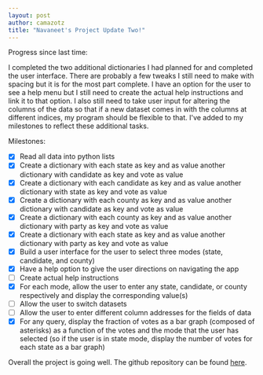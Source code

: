 ```yaml
---
layout: post
author: camazotz
title: "Navaneet's Project Update Two!"
---
```


Progress since last time:

I completed the two additional dictionaries I had planned for and completed the user interface. There are probably a few tweaks I still need to make with spacing but it is for the most part complete. I have an option for the user to see a help menu but I still need to create the actual help instructions and link it to that option. I also still need to take user input for altering the columns of the data so that if a new dataset comes in with the columns at different indices, my program should be flexible to that. I've added to my milestones to reflect these additional tasks.

Milestones:

- [x] Read all data into python lists
- [x] Create a dictionary with each state as key and as value another dictionary with candidate as key and vote as value
- [x] Create a dictionary with each candidate as key and as value another dictionary with state as key and vote as value
- [x] Create a dictionary with each county as key and as value another dictionary with candidate as key and vote as value
- [x] Create a dictionary with each county as key and as value another dictionary with party as key and vote as value
- [x] Create a dictionary with each state as key and as value another dictionary with party as key and vote as value
- [x] Build a user interface for the user to select three modes (state, candidate, and county)
- [x] Have a help option to give the user directions on navigating the app
- [ ] Create actual help instructions
- [x] For each mode, allow the user to enter any state, candidate, or county respectively and display the corresponding value(s)
- [ ] Allow the user to switch datasets
- [ ] Allow the user to enter different column addresses for the fields of data
- [x] For any query, display the fraction of votes as a bar graph (composed of asterisks) as a function of the votes and the mode that the user has selected (so if the user is in state mode, display the number of votes for each state as a bar graph)

Overall the project is going well.
The github repository can be found [here](https://github.com/camazotz/ElectionStats2016.git).
